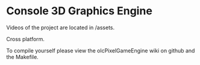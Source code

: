 # Console 3D Graphics Engine

Videos of the project are located in /assets.

Cross platform.

To compile yourself please view the olcPixelGameEngine wiki on github and the Makefile.

